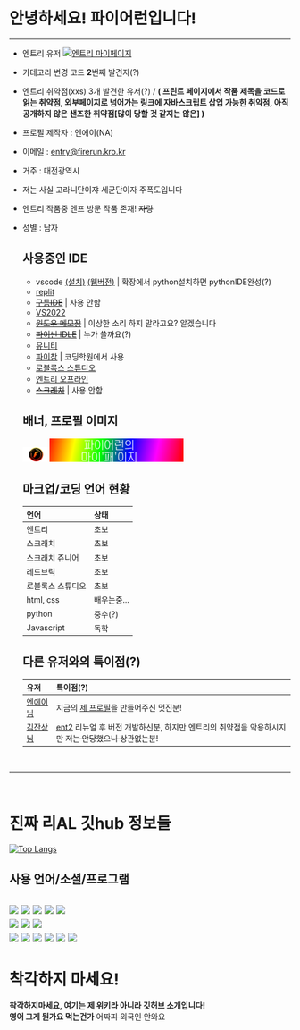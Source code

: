 # 안녕하세요! 파이어런입니다!  
---
- 엔트리 유저 <a href="https://playentry.org/profile/5facc4019089070304dc9ce5?sort=created&term=all">![엔트리 마이페이지](https://img.shields.io/badge/Entry-Profile-green?style=flat-square)</a>
- 카테고리 변경 코드 **2**번째 발견자(?)
- 엔트리 취약점(xxs) 3개 발견한 유저(?) / **( 프린트 페이지에서 작품 제목을 코드로 읽는 취약점, 외부페이지로 넘어가는 링크에 자바스크립트 삽입 가능한 취약점, 아직 공개하지 않은 샌즈한 취약점[많이 당할 것 같지는 않은] )**
- 프로필 제작자 : 엔에이(NA)
- 이메일 : [entry@firerun.kro.kr](mailto:entry@firerun.kro.kr)
- 거주 : 대전광역시
- ~~저는 사실 고라니단이쟈 세균단이자 주폭도입니다~~
- 엔트리 작품중 엔프 방문 작품 존재! ~~자랑~~
- 성별 : 남자

  ## 사용중인 IDE
  - vscode [(설치)](https://code.visualstudio.com/) [(웹버전)](https://vscode.dev) | 확장에서 python설치하면 pythonIDE완성(?)
  - [replit](http://replit.com)
  - ~~[구름IDE](https://www.goorm.io/)~~ | 사용 안함
  - [VS2022](https://visualstudio.microsoft.com/)
  - ~~[윈도우 메모장](https://apps.microsoft.com/store/detail/windows-notepad/9MSMLRH6LZF3)~~ | 이상한 소리 하지 말라고요? 알겠습니다
  - ~~[파이썬 IDLE](https://python.org/)~~ | 누가 쓸까요(?)
  - [유니티](https://unity.com/)
  - [파이참](https://jetbrains.com/ko-kr/pycharm/) | 코딩학원에서 사용
  - [로블록스 스튜디오](https://create.roblox.com/)
  - [엔트리 오프라인](https://playentry.org/download/offline)
  - ~~[스크레치](https://scratch.mit.edu/)~~ | 사용 안함

  ## 배너, 프로필 이미지
  <img src="FireRun.png" width=10% heigth=10%><img src="banner.png" width=50% heigth=50%>

  ## 마크업/코딩 언어 현황

  언어 | 상태
  ---- | --
  엔트리 | 초보
  스크래치 | 초보
  스크래치 쥬니어 | 초보
  레드브릭 | 초보
  로블록스 스튜디오 | 초보
  html, css | 배우는중...
  python | 중수(?)
  Javascript | 독학
  
  ## 다른 유저와의 특이점(?)
  유저 | 특이점(?)
  --- | ---
  [엔에이님](https://playentry.org/profile/5eb4ff2d223e9e00566a4384/) | 지금의 [제 프로필](./FireRun.png)을 만들어주신 멋진분!
  [김잔상님](https://github.com/Atobe1108) | [ent2](http://www.ent2.ml/) 리뉴얼 후 버전 개발하신분, 하지만 엔트리의 취약점을 악용하시지만 ~~저는 안당했으니 상관없는분!~~
<br>

---
<br>

# 진짜 리AL 깃hub 정보들
[![Top Langs](https://github-readme-stats.vercel.app/api/top-langs/?username=entryfirerun&layout=compact)](https://github.com/anuraghazra/github-readme-stats)
  ## 사용 언어/소셜/프로그램
  <a href="https://www.w3.org/"><img src="https://img.shields.io/badge/HTML-E34F26?style=flat&logo=HTML5&logoColor=white"/></a>  <a href="https://www.w3.org/"><img src="https://img.shields.io/badge/CSS-1572B6?style=flat&logo=CSS3&logoColor=white"/></a>  <a href="https://www.ecma-international.org/"><img src="https://img.shields.io/badge/JavaScript-F7DF1E?style=flat&logo=JavaScript&logoColor=white"/></a>  <a href="https://www.python.org/"><img src="https://img.shields.io/badge/Python-3776AB?style=flat&logo=Python&logoColor=white" /></a>  <a href="https://daringfireball.net/"> <a href="https://daringfireball.net"/><img src="https://img.shields.io/badge/Markdown-000000?style=flat&logo=Markdown&logoColor=white"/></a><br> <a href="http://replit.com"><img src="https://img.shields.io/badge/Replit-F26207?style=flat&logo=Replit&logoColor=white"/></a> <a href="https://github.com"><img src="https://img.shields.io/badge/GitHub-181717?style=flat&logo=GitHub&logoColor=white"/></a>  <a href="https://code.visualstudio.com/"><img src="https://img.shields.io/badge/Visual Studio Code-007ACC?style=flat&logo=Visual Studio Code&logoColor=white"/></a><br> <a href="https://twitter.com/"><img src="https://img.shields.io/badge/Twitter-1DA1F2?style=flat&logo=Twitter&logoColor=white"/></a>  <a href="https://www.twitch.tv/"><img src="https://img.shields.io/badge/Twitch-181717?style=flat&logo=Twitch&logoColor=white"/></a>  <a href="http://discord.com/"><img src="https://img.shields.io/badge/Discord-5865F2?style=flat&logo=Discord&logoColor=white"/></a>  <a href="http://youtube.com/"><img src="https://img.shields.io/badge/YouTube-FF0000?style=flat&logo=YouTube&logoColor=white"/></a>  <a href="https://www.notion.so/"><img src="https://img.shields.io/badge/Notion-000000?style=flat&logo=Notion&logoColor=white"/></a>  <a href="https://obsproject.com/"><img src="https://img.shields.io/badge/OBS Studio-302E31?style=flat&logo=OBS Studio&logoColor=white"/></a>
---
# 착각하지 마세요!
**착각하지마세요, 여기는 제 위키라 아니라 깃허브 소개입니다!**  
**영어 그게 뭔가요 먹는건가** ~~어짜피 외국인 안와요~~
